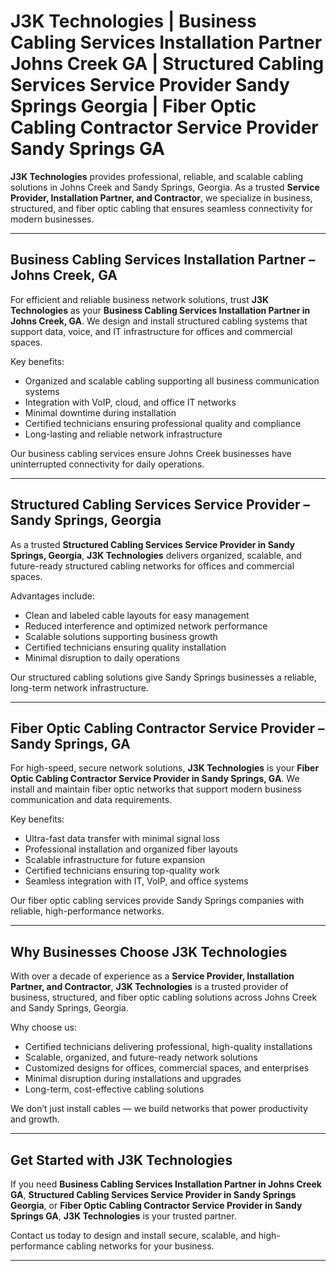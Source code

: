 # J3K Technologies | Business Cabling Services Installation Partner Johns Creek GA | Structured Cabling Services Service Provider Sandy Springs Georgia | Fiber Optic Cabling Contractor Service Provider Sandy Springs GA  

**J3K Technologies** provides professional, reliable, and scalable cabling solutions in Johns Creek and Sandy Springs, Georgia. As a trusted **Service Provider, Installation Partner, and Contractor**, we specialize in business, structured, and fiber optic cabling that ensures seamless connectivity for modern businesses.

---

## Business Cabling Services Installation Partner – Johns Creek, GA  
For efficient and reliable business network solutions, trust **J3K Technologies** as your **Business Cabling Services Installation Partner in Johns Creek, GA**. We design and install structured cabling systems that support data, voice, and IT infrastructure for offices and commercial spaces.  

Key benefits:  
- Organized and scalable cabling supporting all business communication systems  
- Integration with VoIP, cloud, and office IT networks  
- Minimal downtime during installation  
- Certified technicians ensuring professional quality and compliance  
- Long-lasting and reliable network infrastructure  

Our business cabling services ensure Johns Creek businesses have uninterrupted connectivity for daily operations.

---

## Structured Cabling Services Service Provider – Sandy Springs, Georgia  
As a trusted **Structured Cabling Services Service Provider in Sandy Springs, Georgia**, **J3K Technologies** delivers organized, scalable, and future-ready structured cabling networks for offices and commercial spaces.  

Advantages include:  
- Clean and labeled cable layouts for easy management  
- Reduced interference and optimized network performance  
- Scalable solutions supporting business growth  
- Certified technicians ensuring quality installation  
- Minimal disruption to daily operations  

Our structured cabling solutions give Sandy Springs businesses a reliable, long-term network infrastructure.

---

## Fiber Optic Cabling Contractor Service Provider – Sandy Springs, GA  
For high-speed, secure network solutions, **J3K Technologies** is your **Fiber Optic Cabling Contractor Service Provider in Sandy Springs, GA**. We install and maintain fiber optic networks that support modern business communication and data requirements.  

Key benefits:  
- Ultra-fast data transfer with minimal signal loss  
- Professional installation and organized fiber layouts  
- Scalable infrastructure for future expansion  
- Certified technicians ensuring top-quality work  
- Seamless integration with IT, VoIP, and office systems  

Our fiber optic cabling services provide Sandy Springs companies with reliable, high-performance networks.

---

## Why Businesses Choose J3K Technologies  
With over a decade of experience as a **Service Provider, Installation Partner, and Contractor**, **J3K Technologies** is a trusted provider of business, structured, and fiber optic cabling solutions across Johns Creek and Sandy Springs, Georgia.  

Why choose us:  
- Certified technicians delivering professional, high-quality installations  
- Scalable, organized, and future-ready network solutions  
- Customized designs for offices, commercial spaces, and enterprises  
- Minimal disruption during installations and upgrades  
- Long-term, cost-effective cabling solutions  

We don’t just install cables — we build networks that power productivity and growth.

---

## Get Started with J3K Technologies  
If you need **Business Cabling Services Installation Partner in Johns Creek GA**, **Structured Cabling Services Service Provider in Sandy Springs Georgia**, or **Fiber Optic Cabling Contractor Service Provider in Sandy Springs GA**, **J3K Technologies** is your trusted partner.  

Contact us today to design and install secure, scalable, and high-performance cabling networks for your business.

---

